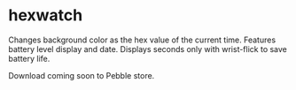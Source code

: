 # hexwatch
Changes background color as the hex value of the current time. Features battery level display and date. 
Displays seconds only with wrist-flick to save battery life.

Download coming soon to Pebble store.
